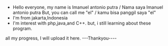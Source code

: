 - Hello everyone, my name is Imanuel antonio putra / Nama saya Imanuel antonio putra
  But, you can call me "el" / kamu bisa panggil saya "el"
- I'm from jakarta,Indonesia
- I'm interest with php,java,and C++. but, i still learning about these program.

all my progress, I will upload it here.
---Thankyou----
